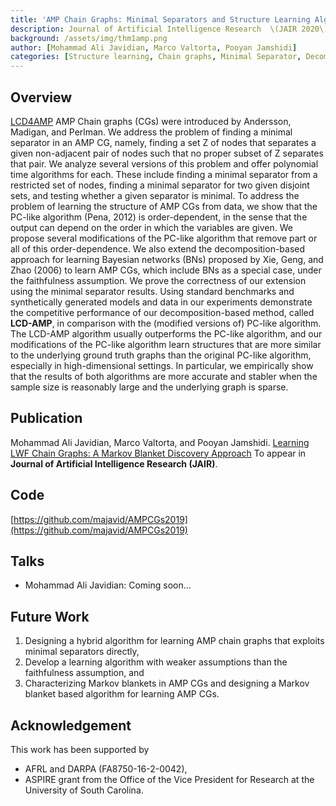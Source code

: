 ```yaml
---
title: 'AMP Chain Graphs: Minimal Separators and Structure Learning Algorithms'
description: Journal of Artificial Intelligence Research  \(JAIR 2020\) 
background: /assets/img/thm1amp.png
author: [Mohammad Ali Javidian, Marco Valtorta, Pooyan Jamshidi]
categories: [Structure learning, Chain graphs, Minimal Separator, Decomposition]
---
```


## Overview
[LCD4AMP](https://github.com/majavid/structurelearning/tree/master/assets/img/lcdampalg.png)
AMP Chain graphs (CGs) were introduced by Andersson, Madigan, and Perlman. We address the problem of finding a minimal separator in an AMP
CG, namely, finding a set Z of nodes that separates a given non-adjacent pair of nodes
such that no proper subset of Z separates that pair. We analyze several versions of this
problem and offer polynomial time algorithms for each. These include finding a minimal
separator from a restricted set of nodes, finding a minimal separator for two given disjoint
sets, and testing whether a given separator is minimal. To address the problem of learning
the structure of AMP CGs from data, we show that the PC-like algorithm (Pena, 2012) is
order-dependent, in the sense that the output can depend on the order in which the variables are given. We propose several modifications of the PC-like algorithm that remove
part or all of this order-dependence. We also extend the decomposition-based approach
for learning Bayesian networks (BNs) proposed by Xie, Geng, and Zhao (2006) to learn
AMP CGs, which include BNs as a special case, under the faithfulness assumption. We
prove the correctness of our extension using the minimal separator results. Using standard
benchmarks and synthetically generated models and data in our experiments demonstrate
the competitive performance of our decomposition-based method, called **LCD-AMP**, in comparison with the (modified versions of) PC-like algorithm. The LCD-AMP algorithm usually
outperforms the PC-like algorithm, and our modifications of the PC-like algorithm learn
structures that are more similar to the underlying ground truth graphs than the original
PC-like algorithm, especially in high-dimensional settings. In particular, we empirically
show that the results of both algorithms are more accurate and stabler when the sample
size is reasonably large and the underlying graph is sparse.
## Publication
Mohammad Ali Javidian, Marco Valtorta, and Pooyan Jamshidi. [Learning LWF Chain Graphs: A Markov Blanket Discovery Approach](https://arxiv.org/abs/2002.10870) To appear in **Journal of Artificial Intelligence Research (JAIR)**.

## Code
[https://github.com/majavid/AMPCGs2019](https://github.com/majavid/AMPCGs2019)

## Talks
- Mohammad Ali Javidian: Coming soon...

## Future Work
1. Designing a hybrid algorithm for learning AMP chain graphs that exploits minimal separators directly,
2. Develop a learning algorithm with weaker assumptions than the faithfulness assumption, and
3. Characterizing Markov blankets in AMP CGs and designing a Markov blanket based algorithm for learning AMP CGs.

## Acknowledgement
This work has been supported by
- AFRL and DARPA \(FA8750\-16\-2\-0042\),
- ASPIRE grant from the Office of the Vice President for Research at the University of South Carolina.
